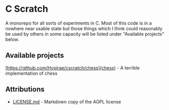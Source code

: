 # C Scratch
A monorepo for all sorts of experiments in C. Most of this code is in a nowhere near usable state but those things which I think could reasonably be used by others in some capacity will be listed under "Available projects" below.

## Available projects
[https://github.com/Hypirae/cscratch/chess](chess) - A terrible implementation of chess

## Attributions
- [LICENSE.md](https://github.com/IQAndreas/markdown-licenses/blob/master/gnu-agpl-v3.0.md) - Markdown copy of the AGPL license

